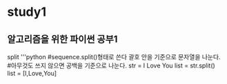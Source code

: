  study1
 ================

알고리즘을 위한 파이썬 공부1
---------------------------


split
'''python
#sequence.split()형태로 쓴다 괄호 안을 기준으로 문자열을 나눈다.
#아무것도 쓰지 않으면 공백을 기준으로 나눈다.
str = I Love You
list = str.split()  
list = [I,Love,You]


```









